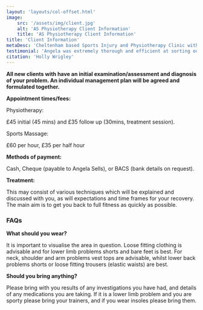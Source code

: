 ```yaml
---
layout: 'layouts/col-offset.html'
image:
    src: '/assets/img/client.jpg'
    alt: 'AS Physiotherapy Client Information'
    title: 'AS Physiotherapy Client Information'
title: 'Client Information'
metaDesc: 'Cheltenham based Sports Injury and Physiotherapy Clinic with a fully equipped rehabilitation gym.'
testimonial: 'Angela was extremely thorough and efficient at sorting out an on-going problem with my back and foot that I had put up with for a long time.'
citation: 'Holly Wrigley'
---
```

**All new clients with have an initial examination/assessment and diagnosis of your problem.  An individual management plan will be agreed and formulated together.**

**Appointment times/fees:**

Physiotherapy:

£45 initial (45 mins) and £35 follow up (30mins, treatment session).

Sports Massage:

£60 per hour, £35 per half hour

**Methods of payment:**

Cash, Cheque (payable to Angela Sells), or BACS (bank details on request).

**Treatment:**

This may consist of various techniques which will be explained and discussed with you, as will
​expectations and time frames for your recovery. The main aim is to get you back to full fitness
​as quickly as possible.

### FAQs
**What should you wear?**

It is important to visualise the area in question. Loose fitting clothing is advisable and for lower limb problems shorts and bare feet is best. For neck, shoulder and arm problems vest tops are advisable, whilst lower back problems shorts or loose fitting trousers (elastic waists) are best.

**Should you bring anything?**

Please bring with you results of any investigations you have had, and details of any medications you are taking.
If it is a lower limb problem and you are sporty please bring your trainers, and if you wear insoles please bring them.
